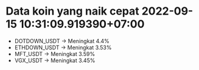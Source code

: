 # Data koin yang naik cepat 2022-09-15 10:31:09.919390+07:00

* DOTDOWN_USDT -> Meningkat 4.4%
* ETHDOWN_USDT -> Meningkat 3.53%
* MFT_USDT -> Meningkat 3.59%
* VGX_USDT -> Meningkat 3.45%
